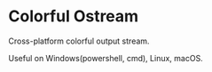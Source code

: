 # Colorful Ostream

Cross-platform colorful output stream.

Useful on Windows(powershell, cmd), Linux, macOS.
